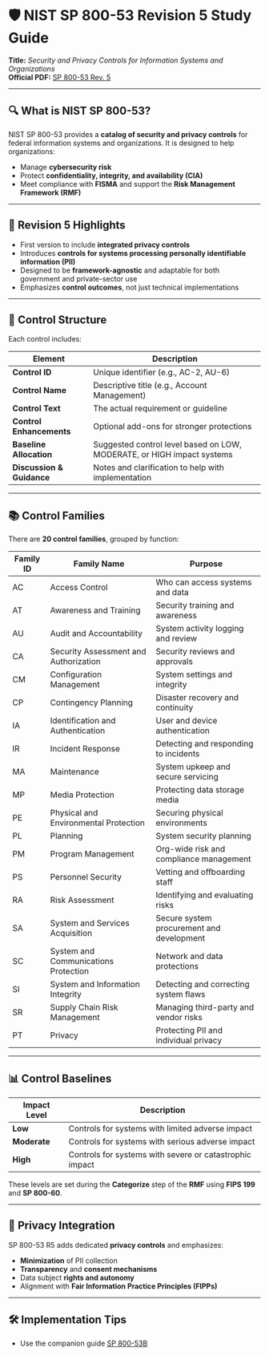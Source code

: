 # 🛡️ NIST SP 800-53 Revision 5 Study Guide  
**Title:** *Security and Privacy Controls for Information Systems and Organizations*  
**Official PDF:** [SP 800-53 Rev. 5](https://nvlpubs.nist.gov/nistpubs/SpecialPublications/NIST.SP.800-53r5.pdf)

---

## 🔍 What is NIST SP 800-53?

NIST SP 800-53 provides a **catalog of security and privacy controls** for federal information systems and organizations. It is designed to help organizations:
- Manage **cybersecurity risk**
- Protect **confidentiality, integrity, and availability (CIA)**
- Meet compliance with **FISMA** and support the **Risk Management Framework (RMF)**

---

## 🔄 Revision 5 Highlights

- First version to include **integrated privacy controls**
- Introduces **controls for systems processing personally identifiable information (PII)**
- Designed to be **framework-agnostic** and adaptable for both government and private-sector use
- Emphasizes **control outcomes**, not just technical implementations

---

## 🧱 Control Structure

Each control includes:

| Element            | Description |
|--------------------|-------------|
| **Control ID**     | Unique identifier (e.g., AC-2, AU-6) |
| **Control Name**   | Descriptive title (e.g., Account Management) |
| **Control Text**   | The actual requirement or guideline |
| **Control Enhancements** | Optional add-ons for stronger protections |
| **Baseline Allocation** | Suggested control level based on LOW, MODERATE, or HIGH impact systems |
| **Discussion & Guidance** | Notes and clarification to help with implementation |

---

## 📚 Control Families

There are **20 control families**, grouped by function:

| Family ID | Family Name                         | Purpose |
|-----------|--------------------------------------|---------|
| AC        | Access Control                      | Who can access systems and data |
| AT        | Awareness and Training              | Security training and awareness |
| AU        | Audit and Accountability            | System activity logging and review |
| CA        | Security Assessment and Authorization | Security reviews and approvals |
| CM        | Configuration Management            | System settings and integrity |
| CP        | Contingency Planning                | Disaster recovery and continuity |
| IA        | Identification and Authentication   | User and device authentication |
| IR        | Incident Response                   | Detecting and responding to incidents |
| MA        | Maintenance                         | System upkeep and secure servicing |
| MP        | Media Protection                    | Protecting data storage media |
| PE        | Physical and Environmental Protection | Securing physical environments |
| PL        | Planning                            | System security planning |
| PM        | Program Management                  | Org-wide risk and compliance management |
| PS        | Personnel Security                  | Vetting and offboarding staff |
| RA        | Risk Assessment                     | Identifying and evaluating risks |
| SA        | System and Services Acquisition     | Secure system procurement and development |
| SC        | System and Communications Protection | Network and data protections |
| SI        | System and Information Integrity    | Detecting and correcting system flaws |
| SR        | Supply Chain Risk Management        | Managing third-party and vendor risks |
| PT        | Privacy                             | Protecting PII and individual privacy |

---

## 📊 Control Baselines

| Impact Level | Description |
|--------------|-------------|
| **Low**      | Controls for systems with limited adverse impact |
| **Moderate** | Controls for systems with serious adverse impact |
| **High**     | Controls for systems with severe or catastrophic impact |

These levels are set during the **Categorize** step of the **RMF** using **FIPS 199** and **SP 800-60**.

---

## 🔐 Privacy Integration

SP 800-53 R5 adds dedicated **privacy controls** and emphasizes:
- **Minimization** of PII collection
- **Transparency** and **consent mechanisms**
- Data subject **rights and autonomy**
- Alignment with **Fair Information Practice Principles (FIPPs)**

---

## 🛠 Implementation Tips

- Use the companion guide [SP 800-53B](https://csrc.nist.gov/pubs/sp/800/53/r5/upd1/final)
